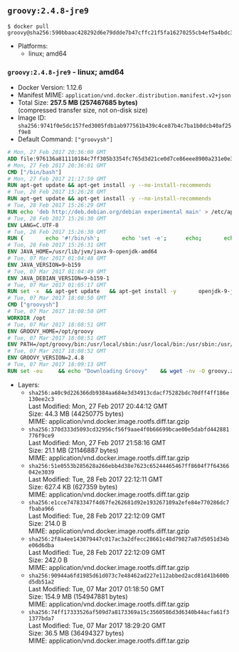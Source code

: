 ## `groovy:2.4.8-jre9`

```console
$ docker pull groovy@sha256:590bbaac428292d6e79ddde7b47cffc21f5fa16270255cb4ef5a4bdc3d4cf010
```

-	Platforms:
	-	linux; amd64

### `groovy:2.4.8-jre9` - linux; amd64

-	Docker Version: 1.12.6
-	Manifest MIME: `application/vnd.docker.distribution.manifest.v2+json`
-	Total Size: **257.5 MB (257467685 bytes)**  
	(compressed transfer size, not on-disk size)
-	Image ID: `sha256:9741f0e5dc157fed3005fdb1ab977561b439c4ce87b4c7ba1b0dcb40af25f9e8`
-	Default Command: `["groovysh"]`

```dockerfile
# Mon, 27 Feb 2017 20:36:00 GMT
ADD file:976136a811110184c7ff305b3354fc765d3d21ce0d7ce86eee8900a231e0e38a in / 
# Mon, 27 Feb 2017 20:36:01 GMT
CMD ["/bin/bash"]
# Mon, 27 Feb 2017 21:17:59 GMT
RUN apt-get update && apt-get install -y --no-install-recommends 		ca-certificates 		curl 		wget 	&& rm -rf /var/lib/apt/lists/*
# Tue, 28 Feb 2017 15:26:28 GMT
RUN apt-get update && apt-get install -y --no-install-recommends 		bzip2 		unzip 		xz-utils 	&& rm -rf /var/lib/apt/lists/*
# Tue, 28 Feb 2017 15:26:29 GMT
RUN echo 'deb http://deb.debian.org/debian experimental main' > /etc/apt/sources.list.d/experimental.list
# Tue, 28 Feb 2017 15:26:30 GMT
ENV LANG=C.UTF-8
# Tue, 28 Feb 2017 15:26:30 GMT
RUN { 		echo '#!/bin/sh'; 		echo 'set -e'; 		echo; 		echo 'dirname "$(dirname "$(readlink -f "$(which javac || which java)")")"'; 	} > /usr/local/bin/docker-java-home 	&& chmod +x /usr/local/bin/docker-java-home
# Tue, 28 Feb 2017 15:26:31 GMT
ENV JAVA_HOME=/usr/lib/jvm/java-9-openjdk-amd64
# Tue, 07 Mar 2017 01:04:48 GMT
ENV JAVA_VERSION=9~b159
# Tue, 07 Mar 2017 01:04:49 GMT
ENV JAVA_DEBIAN_VERSION=9~b159-1
# Tue, 07 Mar 2017 01:05:17 GMT
RUN set -x 	&& apt-get update 	&& apt-get install -y 		openjdk-9-jre-headless="$JAVA_DEBIAN_VERSION" 	&& rm -rf /var/lib/apt/lists/* 	&& [ "$JAVA_HOME" = "$(docker-java-home)" ]
# Tue, 07 Mar 2017 18:08:50 GMT
CMD ["groovysh"]
# Tue, 07 Mar 2017 18:08:50 GMT
WORKDIR /opt
# Tue, 07 Mar 2017 18:08:51 GMT
ENV GROOVY_HOME=/opt/groovy
# Tue, 07 Mar 2017 18:08:51 GMT
ENV PATH=/opt/groovy/bin:/usr/local/sbin:/usr/local/bin:/usr/sbin:/usr/bin:/sbin:/bin
# Tue, 07 Mar 2017 18:08:52 GMT
ENV GROOVY_VERSION=2.4.8
# Tue, 07 Mar 2017 18:09:13 GMT
RUN set -eu 	&& echo "Downloading Groovy" 	&& wget -nv -O groovy.zip "https://dist.apache.org/repos/dist/release/groovy/${GROOVY_VERSION}/distribution/apache-groovy-binary-${GROOVY_VERSION}.zip" 		&& echo "Installing build dependencies" 	&& apt-get update 	&& apt-get update && apt-get install -y --no-install-recommends 		dirmngr 		gnupg 	&& rm -r /var/lib/apt/lists/* 		&& echo "Checking download signature" 	&& wget -nv -O groovy.zip.asc "https://dist.apache.org/repos/dist/release/groovy/${GROOVY_VERSION}/distribution/apache-groovy-binary-${GROOVY_VERSION}.zip.asc" 	&& export GNUPGHOME="$(mktemp -d)" 	&& echo "Importing keys listed in http://www.apache.org/dist/groovy/KEYS from key server" 	&& gpg --keyserver ha.pool.sks-keyservers.net --recv-keys "0x41321490758AAD6F" "0x825C06C827AF6B66" "0x6A65176A0FB1CD0B" 	&& gpg --batch --verify groovy.zip.asc groovy.zip 	&& rm -rf "${GNUPGHOME}" 	&& rm groovy.zip.asc 		&& echo "Installing Groovy" 	&& unzip groovy.zip 	&& rm groovy.zip 	&& mv "groovy-${GROOVY_VERSION}" "${GROOVY_HOME}" 		&& echo "Cleaning up build dependencies" 	&& echo $(apt-mark showauto) 	&& apt-get remove -y --purge 		 dirmngr 		 gnupg 	&& apt-get autoremove -y --purge 		&& groovy --version
```

-	Layers:
	-	`sha256:a40c9d226366db9384aa684e3d34913cdacf75282bdc70dff4ff186e130ee2c3`  
		Last Modified: Mon, 27 Feb 2017 20:44:12 GMT  
		Size: 44.3 MB (44250775 bytes)  
		MIME: application/vnd.docker.image.rootfs.diff.tar.gzip
	-	`sha256:370d333d5093cd32956cf56f9aae4f0b66699bcae00e5dabfd442881776f9ce9`  
		Last Modified: Mon, 27 Feb 2017 21:58:16 GMT  
		Size: 21.1 MB (21146887 bytes)  
		MIME: application/vnd.docker.image.rootfs.diff.tar.gzip
	-	`sha256:51e0553b285628a266ebb4d38e7623c65244465467ff8604f7f64366042e3039`  
		Last Modified: Tue, 28 Feb 2017 22:12:11 GMT  
		Size: 627.4 KB (627359 bytes)  
		MIME: application/vnd.docker.image.rootfs.diff.tar.gzip
	-	`sha256:e1cce74783347f4d67fe262681d92e193267109a2efe84e770286dc7fbaba966`  
		Last Modified: Tue, 28 Feb 2017 22:12:09 GMT  
		Size: 214.0 B  
		MIME: application/vnd.docker.image.rootfs.diff.tar.gzip
	-	`sha256:2f8a4ee143079447c017ac3a2dfecc28661c48d79827a87d5051d34be06d6dba`  
		Last Modified: Tue, 28 Feb 2017 22:12:09 GMT  
		Size: 242.0 B  
		MIME: application/vnd.docker.image.rootfs.diff.tar.gzip
	-	`sha256:90944a6fd1985d61d073c7e48462ad227e112abbed2acd81d41b600bd5db51a2`  
		Last Modified: Tue, 07 Mar 2017 01:18:50 GMT  
		Size: 154.9 MB (154947881 bytes)  
		MIME: application/vnd.docker.image.rootfs.diff.tar.gzip
	-	`sha256:74ff17333526af509d7a8173369a15c3560586d3d6340b44acfa61f31377bda7`  
		Last Modified: Tue, 07 Mar 2017 18:29:20 GMT  
		Size: 36.5 MB (36494327 bytes)  
		MIME: application/vnd.docker.image.rootfs.diff.tar.gzip
